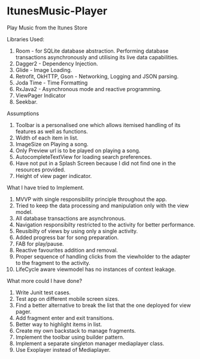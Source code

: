 # ItunesMusic-Player
Play Music from the Itunes Store

Libraries Used:
1. Room - for SQLite database abstraction. Performing database transactions asynchronously and utilising its live data capabilities.
2. Dagger2 - Dependency Injection.
3. Glide - Image Loading.
4. Retrofit, OkHTTP, Gson - Networking, Logging and JSON parsing.
5. Joda Time - Time Formatting
6. RxJava2 - Asynchronous mode and reactive programming.
7. ViewPager Indicator
8. Seekbar.

Assumptions
1. Toolbar is a personalised one which allows itemised handling of its features as well as functions.
2. Width of each item in list.
3. ImageSize on Playing a song.
4. Only Preview url is to be played on playing a song.
5. AutocompleteTextView for loading search preferences.
6. Have not put in a Splash Screen because I did not find one in the resources provided.
7. Height of view pager indicator.

What I have tried to Implement.
1. MVVP with single responsibility principle throughout the app. 
2. Tried to keep the data processing and manipulation only with the view model.
3. All database transactions are asynchronous.
4. Navigation responsibilty restricted to the activity for better performance.
5. Reusibilty of views by using only a single activity.
6. Added progress bar for song preparation.
7. FAB for play/pause.
8. Reactive favourites addition and removal.
9. Proper sequence of handling clicks from the viewholder to the adapter to the fragment to the activity.
10. LifeCycle aware viewmodel has no instances of context leakage.


What more could I have done?
1. Write Junit test cases.
2. Test app on different mobile screen sizes.
3. Find a better alternative to break the list that the one deployed for view pager.
4. Add fragment enter and exit transitions.
5. Better way to highlight items in list.
6. Create my own backstack to manage fragments.
7. Implement the toolbar using builder pattern.
8. Implement a separate singleton manager mediaplayer class.
9. Use Exoplayer instead of Mediaplayer.



